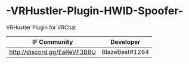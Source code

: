 # -VRHustler-Plugin-HWID-Spoofer-

VRHustler Plugin for VRChat


| IF Community | Developer |
|----------------|:-----------:|
| http://discord.gg/EaReVF3B8U | BlazeBest#1284 |
